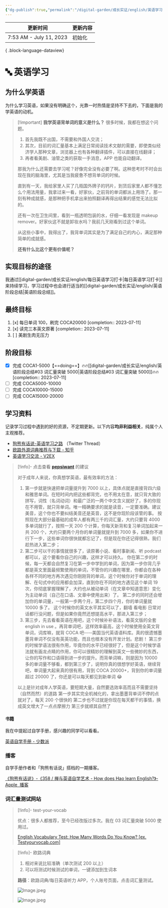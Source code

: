 ```yaml
---
{"dg-publish":true,"permalink":"/digital-garden/成长实证/english/英语学习/"}
---
```



| 更新时间                    | 更新内容 |
| ----------------------- | ---- |
| 7:53 AM - July 11, 2023 | 初始化  |

{ .block-language-dataview}

# 🔤 英语学习

## 为什么学英语

为什么学习英语，如果没有明确这个，光靠一时热情是坚持不下去的，下面是我的学英语的动机。

> [!important] **我学英语背单词的意义是什么？**
> 很多时候，我都在想这个问题。
>
> 1. 首先我既不出国，不需要和外国人交流；
> 2. 其次，目前的词汇量基本上满足日常阅读技术文献的需要，即使类似经济学人那种文章，浏览器上也有各种翻译插件，可以直接在线翻译；
> 3. 再者看美剧、油管之类的获取一手消息，APP 也能自动翻译。
>
> 那我为什么还需要去学习呢？好像完全没有必要了啊。这种思考时不时会出现在我的脑海里，尤其是当我疲惫不想背单词的时候。
>
> 直到有一天，我给家里人买了几瓶国外牌子的钙片，到货后家里人都不懂怎么个用法用量，我拿过来一看，好家伙，之前背的单词都派上用场了。那一刻有种成就感，是那种把手机拿出来拍照翻译再得出结果的感觉无法比拟的。
>
> 还有一次在卫生间里，看到一瓶透明包装的水，仔细一看发现是 makeup remover。好家伙这不就是卸妆水吗？我前几天刚看到过这个单词。
>
> 从这些小事中，我得出了，我背单词其实是为了满足自己的内心，满足那种简单的成就感。
>
> **还有什么比这个更有价值呢？**

## 实现目标的途径

我通过[[digital-garden/成长实证/english/每日英语学习打卡\|每日英语学习打卡]]来持续学习，学习过程中也会进行适当的[[digital-garden/成长实证/english/英语阶段总结\|英语阶段总结]]。

## 最终目标

1. [x] 每日单词 100，刷完 COCA20000 [completion:: 2023-07-11]
2. [x] 读完三本英文原著 [completion:: 2023-07-11]
3. [ ] 美剧生肉无压力

## 阶段目标

- [x] 完成 COCA1-5000【==doing==】🔥🔥[[digital-garden/成长实证/english/英语阶段总结#03 词汇量突破 5000\|英语阶段总结#03 词汇量突破 5000]]🔥🔥 [completion:: 2023-07-11]
- [ ] 完成 COCA5000-10000
- [ ] 完成 COCA10000-15000
- [ ] 完成 COCA15000-20000

## 学习资料

记录学习过程中遇到的好的资源，不定期更新。以下内容**均非利益相关**，纯属个人主观推荐。

- [狗熊有话说-英语学习之路](https://twitter.com/bearbig/status/1593451418371100674?s=46&t=GNj134UcKGBlgQQhSHmF4w) （Twitter Thread）
- [欧路外源词典推荐与下载 - 知乎](https://zhuanlan.zhihu.com/p/362380543)
- [英语学习交流 - V2EX](https://www.v2ex.com/t/907877#reply83)

> [!info]- 点击查看 [**pepsiwant**](https://www.v2ex.com/member/pepsiwant) 的建议
>
> 对于成年人来说，你真想学英语，最有效率的方法：
>
> 1. 第一步就是快速把单词量提升到 7000 以上，具体点就是直接背四六级和雅思单词。在短时间内把这些都背完，也不用太在意，就只背大致的拼写，词性（名词动词）和最广泛的一两个中文含义就好了，多的你现在不用管，就只背单词。唯一精确要求的就是读音，一定要准确。建议美音，这个你也不要纠结美音还是英音，这不是你现阶段该管的事。 按照现在大部分最基础的成年人都有两三千的词汇量，大约只要背 4000 多单词就行了，按照一天 200 个计算，你每天新背和复习单词加起来一共 200 个，大约只要两个月你的单词量就提升到 7000 多，如果你不进行下一步，这些单词你很快就都忘记了，但是现在你还记得很熟，我们趁热进入第二步；
> 2. 第二步可以干的事情就很多了，读原著小说、看时事新闻、听 podcast 都可以，这个要看你自己的兴趣，这样才可以持久。 你在第二步的时候，每一天都会自然复习在第一步中学到的单词，因为第一步你背几乎都是英文里面最频繁使用的单词，不管你的兴趣在哪里，你都会在各种各样不同的地方再次遇见你刚刚背的单词，这个时候你对于单词的理解、在句式中的应用都会加深，直到你在不同的地方遇见这个单词 19 次，你彻底掌握理解了，大约也从被动单词（在文章中知道意思）变化为主动单词（自己在口语、文章中使用出来）了。 第二步的同时还会增加你的单词量，一般第一步两个月，第二步四个月，你的单词量就 10000 多了。 这个时候你的英文水平其实可以了，翻墙 看电影 日常对话都行没问题，但是如果你竟然还想提高水平，那进入第三步；
> 3. 第三步，先去看看英语在用吧，这个时候补补语法，看英文版的全套 english in use 。再背单词吧，这样效率最高，这个时候使用全英文背单词，词库嘛，就背 COCA 吧----美国当代英语语料库。真的很遗憾墨墨背单词不仅没有英英功能，而且也根本没有开发计划。悲剧！ 第三步的时候学语法很有作用，毕竟你的水平已经很好了，但是这个时候学语法就有画龙点睛的作用，你可以很精妙的理解到英文一些微妙的东西，让你的写作和口语得到进一步的提升。而背单词嘛，则是因为 10000 多的单词量不够看，都到第三步了，说明你真的很想学好英语，继续背吧，单词量大起来真的很有用，背到 COCA 20000+，背到你的单词量超过 20000 了，你还是可以每天都见到新单词 😂
>
> 以上是针对成年人学英语，要短期大量，自然要选效率高而且不需要坚持（自然而然）的道路 第一步其实完全机械化的，拿出墨墨背单词不停的点就对了，每天 200 个很快的 第二步也不过就是你现在每天都干的事情，换成英文增大了一点点摩擦力 第三步就顺其自然了

#### 书籍

我在中提起过自学手册，感兴趣的同学可以看看。

[英语自学手册 - 少数派](https://sspai.com/series/77)

### 播客

自学手册作者和「狗熊有话说」搭档的一期播客。

[‎《狗熊有话说》-《358 / 禅与英语自学艺术 - How does Hao learn English?》- Apple  播客](https://podcasts.apple.com/cn/podcast/358-%E7%A6%85%E4%B8%8E%E8%8B%B1%E8%AF%AD%E8%87%AA%E5%AD%A6%E8%89%BA%E6%9C%AF-how-does-hao-learn-english/id544563053?i=1000477653586)

### 词汇量测试网站

> [!info]- test-your-vocab
>
> 优点：很多人都推荐，至今已经改版过多次。我在 03 词汇量突破 5000 使用过。
>
> [English Vocabulary Test: How Many Words Do You Know? [ex. Testyourvocab.com]](https://preply.com/en/learn/english/test-your-vocab)

> [!info]- 欧路词典
>
> 1. 相对来说比较准确（单次测试 200 以上）
> 2. 可以将测试时候测试的单词，一键添加到生词本
>
> **路径**：欧路词典/每日英语听力 APP，个人账号页面，点击词汇量测试。
>
> ![Image.jpeg](https://res.craft.do/user/full/4afee562-291a-4dc6-1502-68dab5a3f1d0/doc/768E70A3-1671-4551-9E6A-1C369C32602D/3b21f325-4d2e-2226-f8a7-40fe1f4870e1/1DVHiVsofHRQSzM7gibxBCUCcF3GxYczYVcS70nXeDYz/Image.jpeg)
>
> ![Image.jpeg](https://res.craft.do/user/full/4afee562-291a-4dc6-1502-68dab5a3f1d0/doc/768E70A3-1671-4551-9E6A-1C369C32602D/83fc7e5a-b06b-07e6-9054-284dc4751a9a/hLMposp3vOt8itLWDgFfmc13xacW3eJlViqeay2L504z/Image.jpeg)
